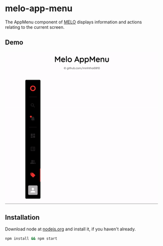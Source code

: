 # melo-app-menu

The AppMenu component of [MELO](https://melo-management.netlify.app) displays information and actions relating to the current screen.

## Demo

![App Menu demo](demo.gif)

## Installation
Download node at [nodejs.org](http://nodejs.org) and install it, if you haven't already.

```sh
npm install && npm start
```
